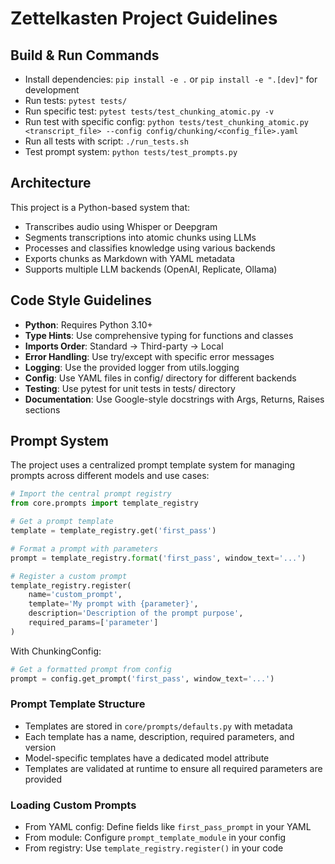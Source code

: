 # Zettelkasten Project Guidelines

## Build & Run Commands
- Install dependencies: `pip install -e .` or `pip install -e ".[dev]"` for development
- Run tests: `pytest tests/`
- Run specific test: `pytest tests/test_chunking_atomic.py -v`
- Run test with specific config: `python tests/test_chunking_atomic.py <transcript_file> --config config/chunking/<config_file>.yaml`
- Run all tests with script: `./run_tests.sh`
- Test prompt system: `python tests/test_prompts.py`

## Architecture
This project is a Python-based system that:
- Transcribes audio using Whisper or Deepgram
- Segments transcriptions into atomic chunks using LLMs
- Processes and classifies knowledge using various backends
- Exports chunks as Markdown with YAML metadata
- Supports multiple LLM backends (OpenAI, Replicate, Ollama)

## Code Style Guidelines
- **Python**: Requires Python 3.10+
- **Type Hints**: Use comprehensive typing for functions and classes
- **Imports Order**: Standard → Third-party → Local
- **Error Handling**: Use try/except with specific error messages
- **Logging**: Use the provided logger from utils.logging
- **Config**: Use YAML files in config/ directory for different backends
- **Testing**: Use pytest for unit tests in tests/ directory
- **Documentation**: Use Google-style docstrings with Args, Returns, Raises sections

## Prompt System

The project uses a centralized prompt template system for managing prompts across different models and use cases:

```python
# Import the central prompt registry
from core.prompts import template_registry

# Get a prompt template
template = template_registry.get('first_pass')

# Format a prompt with parameters
prompt = template_registry.format('first_pass', window_text='...')

# Register a custom prompt
template_registry.register(
    name='custom_prompt',
    template='My prompt with {parameter}',
    description='Description of the prompt purpose',
    required_params=['parameter']
)
```

With ChunkingConfig:

```python
# Get a formatted prompt from config
prompt = config.get_prompt('first_pass', window_text='...')
```

### Prompt Template Structure
- Templates are stored in `core/prompts/defaults.py` with metadata
- Each template has a name, description, required parameters, and version
- Model-specific templates have a dedicated model attribute
- Templates are validated at runtime to ensure all required parameters are provided

### Loading Custom Prompts
- From YAML config: Define fields like `first_pass_prompt` in your YAML
- From module: Configure `prompt_template_module` in your config
- From registry: Use `template_registry.register()` in your code